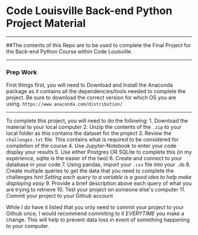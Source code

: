 # Code Louisville Back-end Python Project Material
___

##The contents of this Repo are to be used to complete the Final Project for the Back-end Python Course within Code Louisville.
___
### Prep Work
First things first, you will need to Download and Install the Anaconda package as it contains all the dependencies/tools needed to complete the project. Be sure to download the correct version for which OS you are using.
    `https://www.anaconda.com/distribution/`
___

To complete this project, you will need to do the following:
    1.  Download the material to your local computer
    2.  Unzip the contents of the `.zip` to your local folder as this contains the dataset for the project
    3.  Review the `challenges.txt` file.  This contains what is required to be considered for completion of the course
    4.  Use Jupyter-Notebook to enter your code display your results
    5.  Use either Postgres OR SQLite to complete this (in my experience, sqlite is the easier of the two)
    6.  Create and connect to your database in your code
    7.  Using pandas, import your `.csv` file into your `.db`
    8.  Create multiple queries to get the data that you need to complete the challenges
        *hint* _Setting each query to a variable is a good idea to help make displaying easy_
    9.  Provide a brief description above each query of what you are trying to retrieve
    10. Test your project on someone else's computer
    11. Commit your project to your Github account

While I do have it listed that you only need to commit your project to your Github once, I would recommend commiting to it *EVERYTIME* you make a change. This will help to prevent data loss in event of something happening to your computer.
